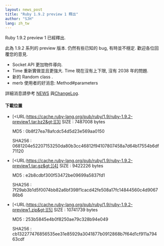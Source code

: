 ```yaml
---
layout: news_post
title: "Ruby 1.9.2 preview 1 釋出"
author: "SJH"
lang: zh_tw
---
```


Ruby 1.9.2 preview 1 已經釋出.

此為 1.9.2 系列的 preview 版本. 仍然有些已知的 bug, 有時並不穩定. 歡迎各位回覆您的意見.

* Socket API 更加物件導向.
* Time 重新實做並且更強大. Time 現在沒有上下限, 沒有 2038 年的問題.
* 新的 Random class .
* merb 使用者的好消息: Method#parameters

詳細消息請參考 [NEWS][1] 與[ChangeLog][2].

#### 下載位置

* [&lt;URL:https://cache.ruby-lang.org/pub/ruby/1.9/ruby-1.9.2-preview1.tar.bz2&gt;][3]
  SIZE
  : 7487008 bytes

  MD5
  : 0b8f27ea78afcdc54d5d23e569aa0150

  SHA256
  : 0681204e52207153250da80b3cc46812f94107807458a7d64b17554b6df71120

* [&lt;URL:https://cache.ruby-lang.org/pub/ruby/1.9/ruby-1.9.2-preview1.tar.gz&gt;][4]
  SIZE
  : 9422226 bytes

  MD5
  : e2b8cdbf300f53472be09699a5837fd1

  SHA256
  : 7f29ab3b1d5f0074bb82a6bf398f1cacd42fe508a17fc14844560c4d906786b6

* [&lt;URL:https://cache.ruby-lang.org/pub/ruby/1.9/ruby-1.9.2-preview1.zip&gt;][5]
  SIZE
  : 10741739 bytes

  MD5
  : 253b5845e4b0f8250ae79c328b94e049

  SHA256
  : cb132277476856535ee31e85929a3041877b0912868b7f64d1cf911a79463cdf



[1]: https://svn.ruby-lang.org/repos/ruby/trunk/NEWS%0D%0A
[2]: https://svn.ruby-lang.org/repos/ruby/trunk/ChangeLog%0D%0A
[3]: https://cache.ruby-lang.org/pub/ruby/1.9/ruby-1.9.2-preview1.tar.bz2
[4]: https://cache.ruby-lang.org/pub/ruby/1.9/ruby-1.9.2-preview1.tar.gz
[5]: https://cache.ruby-lang.org/pub/ruby/1.9/ruby-1.9.2-preview1.zip
